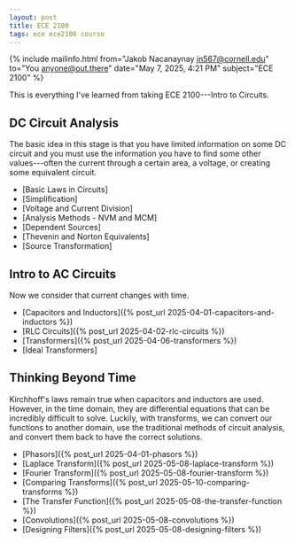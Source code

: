 ```yaml
---
layout: post
title: ECE 2100
tags: ece ece2100 course
---
```


{% include mailinfo.html from="Jakob Nacanaynay <jn567@cornell.edu>" to="You <anyone@out.there>" date="May 7, 2025, 4:21 PM" subject="ECE 2100" %}

This is everything I've learned from taking ECE 2100---Intro to Circuits.

## DC Circuit Analysis

The basic idea in this stage is that you have limited information on some DC circuit and you must use the information you have to find some other values---often the current through a certain area, a voltage, or creating some equivalent circuit.

- [Basic Laws in Circuits]
- [Simplification]
- [Voltage and Current Division]
- [Analysis Methods - NVM and MCM]
- [Dependent Sources]
- [Thevenin and Norton Equivalents]
- [Source Transformation]

## Intro to AC Circuits

Now we consider that current changes with time.

- [Capacitors and Inductors]({% post_url 2025-04-01-capacitors-and-inductors %})
- [RLC Circuits]({% post_url 2025-04-02-rlc-circuits %})
- [Transformers]({% post_url 2025-04-06-transformers %})
- [Ideal Transformers]

## Thinking Beyond Time

Kirchhoff's laws remain true when capacitors and inductors are used. However, in the time domain, they are differential equations that can be incredibly difficult to solve. Luckily, with transforms, we can convert our functions to another domain, use the traditional methods of circuit analysis, and convert them back to have the correct solutions.

- [Phasors]({% post_url 2025-04-01-phasors %})
- [Laplace Transform]({% post_url 2025-05-08-laplace-transform %})
- [Fourier Transform]({% post_url 2025-05-08-fourier-transform %})
- [Comparing Transforms]({% post_url 2025-05-10-comparing-transforms %})
- [The Transfer Function]({% post_url 2025-05-08-the-transfer-function %})
- [Convolutions]({% post_url 2025-05-08-convolutions %})
- [Designing Filters]({% post_url 2025-05-08-designing-filters %})
